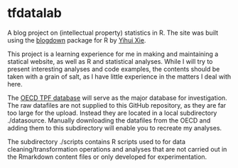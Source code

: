# tfdatalab

A blog project on (intellectual property) statistics in R. The site was built using the [blogdown](https://github.com/rstudio/blogdown) package for R by [Yihui Xie](https://github.com/yihui).

This project is a learning experience for me in making and maintaining a statical website, as well as R and statistical analyses. While I will try to present interesting analyses and code examples, the contents should be taken with a grain of salt, as I have little experience in the matters I deal with here.

The [OECD TPF database](http://www.oecd.org/sti/intellectual-property-statistics-and-analysis.htm) will serve as the major database for investigation. The raw datafiles are not supplied to this GitHub repository, as they are far too large for the upload. Instead they are located in a local subdirectory ./datasource. Manually downloading the datafiles from the OECD and adding them to this subdirectory will enable you to recreate my analyses.

The subdirectory ./scripts contains R scripts used to for data cleaning/transformation operations and analyses that are not carried out in the Rmarkdown content files or only developed for experimentation.

